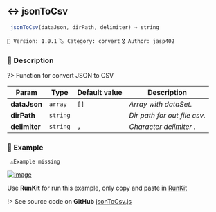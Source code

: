 ## ↔ jsonToCsv 

```javascript
 jsonToCsv(dataJson, dirPath, delimiter) ⇒ string  
``` 


`📢 Version: 1.0.1`  `🏷️ Category: convert` `🎖️ Author: jasp402` 

### 📝 Description 


?> Function for convert JSON to CSV 


| Param | Type | Default value | Description |
| --- | --- | --- | --- |
| **dataJson** | `array` | ` [] ` | _Array with dataSet._ | 
| **dirPath** | `string` | ` ` | _Dir path for out file csv._ | 
| **delimiter** | `string` | ` , ` | _Character delimiter ._ | 



### 🧪 Example 


``` 
 ⚠️Example missing 
```




[![image](https://user-images.githubusercontent.com/8978470/89190058-8603d500-d566-11ea-914f-284448e5a1b6.png)](https://npm.runkit.com/js-packtools) 
 
Use **RunKit** for run this example, only copy and paste in [RunKit](https://npm.runkit.com/js-packtools)


!> See source code on **GitHub** [jsonToCsv.js](https://github.com/jasp402/js-packtools/blob/master/lib/jsonToCsv.js) 

